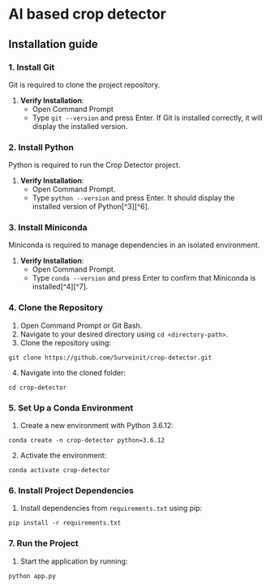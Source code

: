 # AI based crop detector

## Installation guide

### **1. Install Git**

Git is required to clone the project repository.

1. **Verify Installation**:
    - Open Command Prompt
    - Type `git --version` and press Enter. If Git is installed correctly, it will display the installed version.


### **2. Install Python**

Python is required to run the Crop Detector project.

1. **Verify Installation**:
    - Open Command Prompt.
    - Type `python --version` and press Enter. It should display the installed version of Python[^3][^6].


### **3. Install Miniconda**

Miniconda is required to manage dependencies in an isolated environment.

1. **Verify Installation**:
    - Open Command Prompt.
    - Type `conda --version` and press Enter to confirm that Miniconda is installed[^4][^7].


### **4. Clone the Repository**

1. Open Command Prompt or Git Bash.
2. Navigate to your desired directory using `cd <directory-path>`.
3. Clone the repository using:

```
git clone https://github.com/Surveinit/crop-detector.git
```

4. Navigate into the cloned folder:

```
cd crop-detector
```



### **5. Set Up a Conda Environment**

1. Create a new environment with Python 3.6.12:

```
conda create -n crop-detector python=3.6.12
```

2. Activate the environment:

```
conda activate crop-detector
```



### **6. Install Project Dependencies**

1. Install dependencies from `requirements.txt` using pip:

```
pip install -r requirements.txt
```



### **7. Run the Project**

1. Start the application by running:

```
python app.py
```


